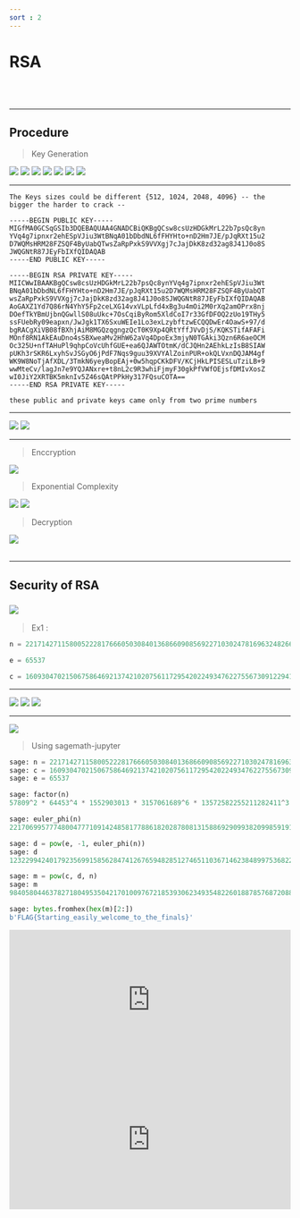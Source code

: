 ```yaml
---
sort : 2
---
```


# RSA 




<br>
<br>



---

## Procedure

> Key Generation

<img  src="http://latex.codecogs.com/svg.image?\text{Select two large primes} \ p \ \text{and} \ q \ \text{such that} \ p \ \neq \ q"/>

<img  src="http://latex.codecogs.com/svg.image?n \gets p \times q"/>

<img  src="http://latex.codecogs.com/svg.image?\varphi(n) \gets (p-1) \times (q-1)"/>

<img  src="http://latex.codecogs.com/svg.image?\text{Select} \ e \ \text{such that} \ 1 < e < \varphi(n) \ \text{and} \ e \ \text{is coprime to} \ \varphi(n)"/>

<img  src="http://latex.codecogs.com/svg.image?d \gets e^{-1} \mod  \varphi(n)"/>

<img  src="http://latex.codecogs.com/svg.image?PublicKey \gets (e, \ n)"/>

<img  src="http://latex.codecogs.com/svg.image?PrivateKey \gets d"/>

---

```tip
The Keys sizes could be different {512, 1024, 2048, 4096} -- the bigger the harder to crack -- 
```


```
-----BEGIN PUBLIC KEY-----
MIGfMA0GCSqGSIb3DQEBAQUAA4GNADCBiQKBgQCsw8csUzHDGkMrL22b7psQc8yn
YVq4g7ipnxr2ehESpVJiu3WtBNqA01bDbdNL6fFHYHto+nD2Hm7JE/pJqRXt15u2
D7WQMsHRM28FZSQF4ByUabQTwsZaRpPxkS9VVXgj7cJajDkK8zd32ag8J41J0o8S
JWQGNtR87JEyFbIXfQIDAQAB
-----END PUBLIC KEY-----
```


```
-----BEGIN RSA PRIVATE KEY-----
MIICWwIBAAKBgQCsw8csUzHDGkMrL22b7psQc8ynYVq4g7ipnxr2ehESpVJiu3Wt
BNqA01bDbdNL6fFHYHto+nD2Hm7JE/pJqRXt15u2D7WQMsHRM28FZSQF4ByUabQT
wsZaRpPxkS9VVXgj7cJajDkK8zd32ag8J41J0o8SJWQGNtR87JEyFbIXfQIDAQAB
AoGAXZ1Yd7Q86rN4YhY5Fp2ceLXG14vxVLpLfd4xBg3u4mOi2M0rXq2amOPrx8nj
DOefTkYBmUjbnQGwllS08uUkc+7OsCqiByRom5XldCoI7r33GfDFOQ2zUo19THy5
ssFUebRy09eapxn/JwJgk1TX6SxuWEIe1Lo3exLzybftzwECQQDwEr4OawS+97/d
bgRACgXiVB08fBXhjAiM8MGQzqgngzQcT0K9Xp4QRtYffJVvDjS/KQKSTifAFAFi
MOnf8RN1AkEAuDno4sSBXweaMv2HhW62aVq4DpoEx3mjyN0TGAki3Qzn6R6aeOCM
Oc325U+nfTAHuPl9qhpCoVcUhfGUE+ea6QJAWTOtmK/dCJQHn2AEhkLzIsB8SIAW
pUKh3rSKR6LxyhSvJSGyO6jPdF7Nqs9guu39XVYAlZoinPUR+okQLVxnDQJAM4gf
WK9W8NoTjAfXDL/3TmkN6yeyBopEAj+0w5hqpCKkDFV/KCjHkLPISESLuTziLB+9
wwMteCv/lagJn7e9YQJANxre+t8nL2c9R3whiFjmyF30gkPfVWfOEjsfDMIvXosZ
wI0JiY2XRTBK5mknIv5Z46sQAtPPkHy317FQsuCOTA==
-----END RSA PRIVATE KEY-----
```

```note
these public and private keys came only from two prime numbers
```

---

<img  src="http://latex.codecogs.com/svg.image?P \gets PlainText"/>

<img  src="http://latex.codecogs.com/svg.image?C \gets CipherText"/>

---


> Enccryption

<img  src="http://latex.codecogs.com/svg.image?C = P^e \mod n"/>




<br>

> Exponential Complexity

<img  src="http://latex.codecogs.com/svg.image?\text{without having} \ d \ \text{it's hard to find} \ P"/>

<img  src="http://latex.codecogs.com/svg.image?P = \sqrt[e]{C} \mod n"/>




<br>

> Decryption

<img  src="http://latex.codecogs.com/svg.image?P = C^d \mod n"/>



<br>
<br>


---
<!-- 
## Rquirements

```bash
$ docker pull sagemath/sagemath

$ docker run -it sagemath/sagemath
# OR 
$ docker run -p 8888:8888 sagemath/sagemath-jupyter
``` -->



## Security of RSA 

### <img  src="http://latex.codecogs.com/svg.image?\text{composite} \ n"/>

> Ex1 : 

```python
n = 221714271158005222817666050308401368660908569227103024781696324826668748920975811165767447795834564642795098601291978741922902819199320110937373351090463

e = 65537

c = 160930470215067586469213742102075611729542022493476227556730912294132645473152698241299604162900818400257202075639989539138794561481634623996775425889791
```
---

<img src="http://latex.codecogs.com/svg.image?Factors(n) = 57809^2 \ \times \ 64453^4 \ \times \ 1552903013 \ \times \ 3157061689^6 \ \times \ 13572582255211282411^3"/>

<img  src="http://latex.codecogs.com/svg.image?\varphi(n) = \varphi(57809^2) \ \times \ \varphi(64453^4) \ \times \ \varphi(1552903013) \ \times \ \varphi(3157061689^6) \ \times \ \varphi(13572582255211282411^3)"/>

<img  src="http://latex.codecogs.com/svg.image?\varphi(n) = (57809^2 - 57809^{2-1}) \ \times \ (64453^4 - 64453^{4-1}) \ \times \ (1552903013 - 1) \ \times \ ...."/>




---

<img  src="http://latex.codecogs.com/svg.image?\text{knowing} \ \varphi(n) \ \text{and} \ e \ \text{we can get} \ d \ \text{easly (the private key)}"/>



> Using sagemath-jupyter

```python
sage: n = 2217142711580052228176660503084013686609085692271030247816963248266687489209758111657674477958345646427950
sage: c = 160930470215067586469213742102075611729542022493476227556730912294132645473152698241299604162900818400257202075639989539138794561481634623996775425889791
sage: e = 65537

sage: factor(n)
57809^2 * 64453^4 * 1552903013 * 3157061689^6 * 13572582255211282411^3

sage: euler_phi(n)
221706995777480047771091424858177886182028780813158869290993820998591911017519886643133477122748491365418408960856494933081583289090477887715693950545920

sage: d = pow(e, -1, euler_phi(n))
sage: d
123229942401792356991585628474126765948285127465110367146238489975368227758902557498045732504544902802509977313839808671855025931484487205941980614561793

sage: m = pow(c, d, n)
sage: m
9840580446378271804953504217010097672185393062349354822601887857687208843940453000453640400053524525949

sage: bytes.fromhex(hex(m)[2:])
b'FLAG{Starting_easily_welcome_to_the_finals}'
```

<iframe src="https://codeshare.io/Qn1nWe" frameBorder="0" width="100%" height="250"></iframe>

<iframe src="https://pastebin.com/0zPBDikU" frameBorder="0" width="100%" height="250"></iframe>

<script src="https://gist.github.com/o54ma-4l5h4r1f/ae845d9a45565a8603923cb43407dd99.js"></script>
